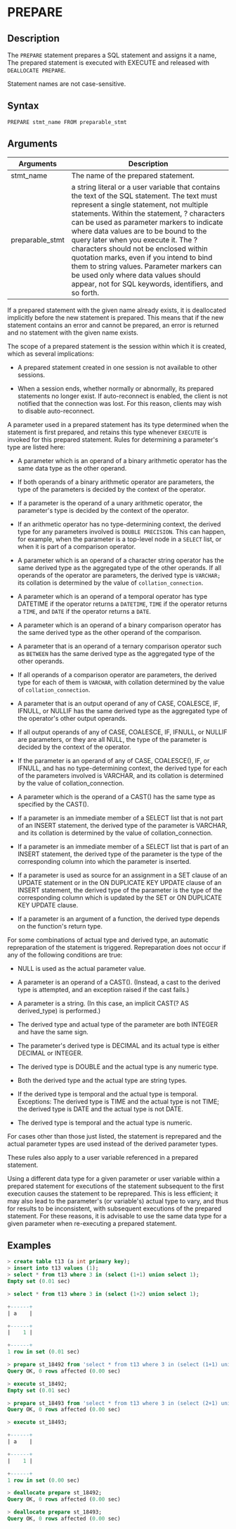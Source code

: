 # **PREPARE**

## **Description**

The `PREPARE` statement prepares a SQL statement and assigns it a name, The prepared statement is executed with EXECUTE and released with `DEALLOCATE PREPARE`.

Statement names are not case-sensitive.

## **Syntax**

```
PREPARE stmt_name FROM preparable_stmt
```

## **Arguments**

|  Arguments   | Description  |
|  ----  | ----  |
|stmt_name | The name of the prepared statement. |
|preparable_stmt| a string literal or a user variable that contains the text of the SQL statement. The text must represent a single statement, not multiple statements. Within the statement, ? characters can be used as parameter markers to indicate where data values are to be bound to the query later when you execute it. The ? characters should not be enclosed within quotation marks, even if you intend to bind them to string values. Parameter markers can be used only where data values should appear, not for SQL keywords, identifiers, and so forth.|

If a prepared statement with the given name already exists, it is deallocated implicitly before the new statement is prepared. This means that if the new statement contains an error and cannot be prepared, an error is returned and no statement with the given name exists.

The scope of a prepared statement is the session within which it is created, which as several implications:

- A prepared statement created in one session is not available to other sessions.

- When a session ends, whether normally or abnormally, its prepared statements no longer exist. If auto-reconnect is enabled, the client is not notified that the connection was lost. For this reason, clients may wish to disable auto-reconnect.

A parameter used in a prepared statement has its type determined when the statement is first prepared, and retains this type whenever `EXECUTE` is invoked for this prepared statement. Rules for determining a parameter's type are listed here:

- A parameter which is an operand of a binary arithmetic operator has the same data type as the other operand.

- If both operands of a binary arithmetic operator are parameters, the type of the parameters is decided by the context of the operator.

- If a parameter is the operand of a unary arithmetic operator, the parameter's type is decided by the context of the operator.

- If an arithmetic operator has no type-determining context, the derived type for any parameters involved is `DOUBLE PRECISION`. This can happen, for example, when the parameter is a top-level node in a `SELECT` list, or when it is part of a comparison operator.

- A parameter which is an operand of a character string operator has the same derived type as the aggregated type of the other operands. If all operands of the operator are parameters, the derived type is `VARCHAR;` its collation is determined by the value of `collation_connection`.

- A parameter which is an operand of a temporal operator has type DATETIME if the operator returns a `DATETIME`, `TIME` if the operator returns a `TIME`, and `DATE` if the operator returns a `DATE`.

- A parameter which is an operand of a binary comparison operator has the same derived type as the other operand of the comparison.

- A parameter that is an operand of a ternary comparison operator such as `BETWEEN` has the same derived type as the aggregated type of the other operands.

- If all operands of a comparison operator are parameters, the derived type for each of them is `VARCHAR`, with collation determined by the value of `collation_connection`.

- A parameter that is an output operand of any of CASE, COALESCE, IF, IFNULL, or NULLIF has the same derived type as the aggregated type of the operator's other output operands.

- If all output operands of any of CASE, COALESCE, IF, IFNULL, or NULLIF are parameters, or they are all NULL, the type of the parameter is decided by the context of the operator.

- If the parameter is an operand of any of CASE, COALESCE(), IF, or IFNULL, and has no type-determining context, the derived type for each of the parameters involved is VARCHAR, and its collation is determined by the value of collation_connection.

- A parameter which is the operand of a CAST() has the same type as specified by the CAST().

- If a parameter is an immediate member of a SELECT list that is not part of an INSERT statement, the derived type of the parameter is VARCHAR, and its collation is determined by the value of collation_connection.

- If a parameter is an immediate member of a SELECT list that is part of an INSERT statement, the derived type of the parameter is the type of the corresponding column into which the parameter is inserted.

- If a parameter is used as source for an assignment in a SET clause of an UPDATE statement or in the ON DUPLICATE KEY UPDATE clause of an INSERT statement, the derived type of the parameter is the type of the corresponding column which is updated by the SET or ON DUPLICATE KEY UPDATE clause.

- If a parameter is an argument of a function, the derived type depends on the function's return type.

For some combinations of actual type and derived type, an automatic repreparation of the statement is triggered. Repreparation does not occur if any of the following conditions are true:

- NULL is used as the actual parameter value.

- A parameter is an operand of a CAST(). (Instead, a cast to the derived type is attempted, and an exception raised if the cast fails.)

- A parameter is a string. (In this case, an implicit CAST(? AS derived_type) is performed.)

- The derived type and actual type of the parameter are both INTEGER and have the same sign.

- The parameter's derived type is DECIMAL and its actual type is either DECIMAL or INTEGER.

- The derived type is DOUBLE and the actual type is any numeric type.

- Both the derived type and the actual type are string types.

- If the derived type is temporal and the actual type is temporal. Exceptions: The derived type is TIME and the actual type is not TIME; the derived type is DATE and the actual type is not DATE.

- The derived type is temporal and the actual type is numeric.

For cases other than those just listed, the statement is reprepared and the actual parameter types are used instead of the derived parameter types.

These rules also apply to a user variable referenced in a prepared statement.

Using a different data type for a given parameter or user variable within a prepared statement for executions of the statement subsequent to the first execution causes the statement to be reprepared. This is less efficient; it may also lead to the parameter's (or variable's) actual type to vary, and thus for results to be inconsistent, with subsequent executions of the prepared statement. For these reasons, it is advisable to use the same data type for a given parameter when re-executing a prepared statement.

## **Examples**

```sql
> create table t13 (a int primary key);
> insert into t13 values (1);
> select * from t13 where 3 in (select (1+1) union select 1);
Empty set (0.01 sec)

> select * from t13 where 3 in (select (1+2) union select 1);

+------+
| a    |

+------+
|    1 |

+------+
1 row in set (0.01 sec)

> prepare st_18492 from 'select * from t13 where 3 in (select (1+1) union select 1)';
Query OK, 0 rows affected (0.00 sec)

> execute st_18492;
Empty set (0.01 sec)

> prepare st_18493 from 'select * from t13 where 3 in (select (2+1) union select 1)';
Query OK, 0 rows affected (0.00 sec)

> execute st_18493;

+------+
| a    |

+------+
|    1 |

+------+
1 row in set (0.00 sec)

> deallocate prepare st_18492;
Query OK, 0 rows affected (0.00 sec)

> deallocate prepare st_18493;
Query OK, 0 rows affected (0.00 sec)
```

